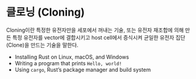 # 클로닝 (Cloning)

Cloning이란 특정한 유전자만을 세포에서 꺼내는 기술, 또는 유전자 재조합에 의해 만든 특정 유전자를 vector에 결합시키고 host cell에서 증식시켜 균일한 유전자 집단(Clone)을 만드는 기술을 말한다. 

* Installing Rust on Linux, macOS, and Windows
* Writing a program that prints `Hello, world!`
* Using `cargo`, Rust’s package manager and build system